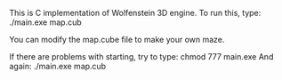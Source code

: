 This is C implementation of Wolfenstein 3D engine.
To run this, type: ./main.exe map.cub

You can modify the map.cube file to make your own maze.

If there are problems with starting, try to type: chmod 777 main.exe
And again: ./main.exe map.cub
